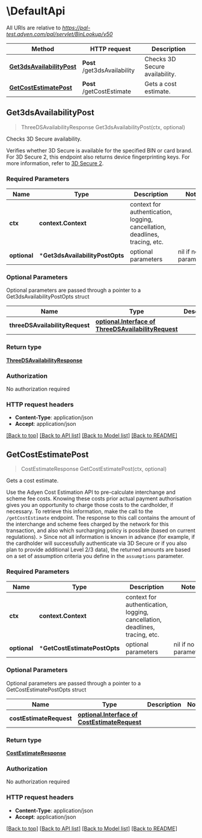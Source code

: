 # \DefaultApi

All URIs are relative to *https://pal-test.adyen.com/pal/servlet/BinLookup/v50*

Method | HTTP request | Description
------------- | ------------- | -------------
[**Get3dsAvailabilityPost**](DefaultApi.md#Get3dsAvailabilityPost) | **Post** /get3dsAvailability | Checks 3D Secure availability.
[**GetCostEstimatePost**](DefaultApi.md#GetCostEstimatePost) | **Post** /getCostEstimate | Gets a cost estimate.



## Get3dsAvailabilityPost

> ThreeDSAvailabilityResponse Get3dsAvailabilityPost(ctx, optional)

Checks 3D Secure availability.

Verifies whether 3D Secure is available for the specified BIN or card brand. For 3D Secure 2, this endpoint also returns device fingerprinting keys.  For more information, refer to [3D Secure 2](https://docs.adyen.com/checkout/3d-secure/native-3ds2).

### Required Parameters


Name | Type | Description  | Notes
------------- | ------------- | ------------- | -------------
**ctx** | **context.Context** | context for authentication, logging, cancellation, deadlines, tracing, etc.
 **optional** | ***Get3dsAvailabilityPostOpts** | optional parameters | nil if no parameters

### Optional Parameters

Optional parameters are passed through a pointer to a Get3dsAvailabilityPostOpts struct


Name | Type | Description  | Notes
------------- | ------------- | ------------- | -------------
 **threeDSAvailabilityRequest** | [**optional.Interface of ThreeDSAvailabilityRequest**](ThreeDSAvailabilityRequest.md)|  | 

### Return type

[**ThreeDSAvailabilityResponse**](ThreeDSAvailabilityResponse.md)

### Authorization

No authorization required

### HTTP request headers

- **Content-Type**: application/json
- **Accept**: application/json

[[Back to top]](#) [[Back to API list]](../README.md#documentation-for-api-endpoints)
[[Back to Model list]](../README.md#documentation-for-models)
[[Back to README]](../README.md)


## GetCostEstimatePost

> CostEstimateResponse GetCostEstimatePost(ctx, optional)

Gets a cost estimate.

Use the Adyen Cost Estimation API to pre-calculate interchange and scheme fee costs. Knowing these costs prior actual payment authorisation gives you an opportunity to charge those costs to the cardholder, if necessary.  To retrieve this information, make the call to the `/getCostEstimate` endpoint. The response to this call contains the amount of the interchange and scheme fees charged by the network for this transaction, and also which surcharging policy is possible (based on current regulations).  > Since not all information is known in advance (for example, if the cardholder will successfully authenticate via 3D Secure or if you also plan to provide additional Level 2/3 data), the returned amounts are based on a set of assumption criteria you define in the `assumptions` parameter.

### Required Parameters


Name | Type | Description  | Notes
------------- | ------------- | ------------- | -------------
**ctx** | **context.Context** | context for authentication, logging, cancellation, deadlines, tracing, etc.
 **optional** | ***GetCostEstimatePostOpts** | optional parameters | nil if no parameters

### Optional Parameters

Optional parameters are passed through a pointer to a GetCostEstimatePostOpts struct


Name | Type | Description  | Notes
------------- | ------------- | ------------- | -------------
 **costEstimateRequest** | [**optional.Interface of CostEstimateRequest**](CostEstimateRequest.md)|  | 

### Return type

[**CostEstimateResponse**](CostEstimateResponse.md)

### Authorization

No authorization required

### HTTP request headers

- **Content-Type**: application/json
- **Accept**: application/json

[[Back to top]](#) [[Back to API list]](../README.md#documentation-for-api-endpoints)
[[Back to Model list]](../README.md#documentation-for-models)
[[Back to README]](../README.md)

